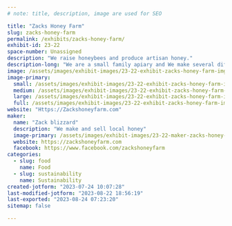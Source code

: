 ```yaml
---
# note: title, description, image are used for SEO

title: "Zacks Honey Farm"
slug: zacks-honey-farm
permalink: /exhibits/zacks-honey-farm/
exhibit-id: 23-22
space-number: Unassigned
description: "We raise honeybees and produce artisan honey."
description-long: "We are a small family apiary and We make several differant kinds of local honey from florida."
image: /assets/images/exhibit-images/23-22-exhibit-zacks-honey-farm-img-2969-large.jpeg
image-primary: 
  small: /assets/images/exhibit-images/23-22-exhibit-zacks-honey-farm-img-2969-small.jpeg
  medium: /assets/images/exhibit-images/23-22-exhibit-zacks-honey-farm-img-2969-medium.jpeg
  large: /assets/images/exhibit-images/23-22-exhibit-zacks-honey-farm-img-2969-large.jpeg
  full: /assets/images/exhibit-images/23-22-exhibit-zacks-honey-farm-img-2969-full.jpeg
website: "Https://Zackshoneyfarm.com"
maker: 
  name: "Zack blizzard"
  description: "We make and sell local honey"
  image-primary: /assets/images/exhibit-images/23-22-maker-zacks-honey-farm-img-0617-medium.jpeg
  website: https://zackshoneyfarm.com
  facebook: https://www.facebook.com/zackshoneyfarm
categories: 
  - slug: food
    name: Food
  - slug: sustainability
    name: Sustainability
created-jotform: "2023-07-24 10:07:28"
last-modified-jotform: "2023-08-22 18:56:19"
last-exported: "2023-08-24 07:23:20"
sitemap: false

---
```

